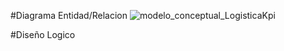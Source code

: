 #Diagrama Entidad/Relacion
![modelo_conceptual_LogisticaKpi](https://github.com/user-attachments/assets/04244639-14a7-4137-bed9-0d3d48e41fd1)

#Diseño Logico

